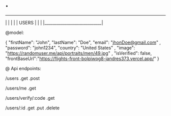 # .
 ____________________________
|                            |
|                            |
|           USERS            |
|                            |
|____________________________|

@model: 

{
  "firstName": "John",
  "lastName": "Doe",
  "email": "jhonDoe@gmail.com" ,
  "password": "john1234",
  "country": "United States" ,
  "image": "https://randomuser.me/api/portraits/men/49.jpg" ,
  "isVerified": false,
  "frontBaseUrl":"https://flights-front-bolpiwpg8-jandres373.vercel.app/"
}

@ Api endpoints: 

/users 
  .get
  .post

/users/me
  .get

/users/verify/:code
  .get

/users/:id
  .get
  .put
  .delete
